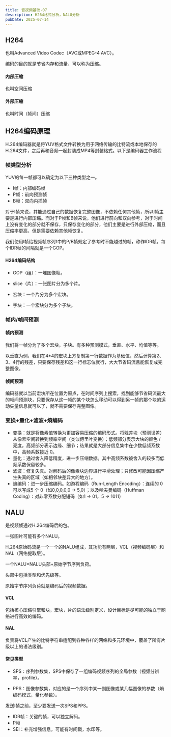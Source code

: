 ```yaml
---
title: 音视频基础-07
description: H264格式分析，NALU分析
pubDate: 2025-07-14
---
```


## H264

也叫Advanced Video Codec（AVC或MPEG-4 AVC）。

编码的目的就是节省内存和流量，可以称为压缩。

#### 内部压缩

也叫空间压缩

#### 外部压缩

也叫时间（帧间）压缩

## H264编码原理

H.264编码器就是将YUV格式文件转换为用于网络传输的比特流或本地保存的H.264文件，之后再和音频一起封装成MP4等封装格式。以下是编码器工作流程

### 帧类型分析

YUV的每一帧都可以确定为以下三种类型之一。

- I帧：内部编码帧
- P帧：前向预测帧
- B帧：双向内插帧

对于I帧来说，其能通过自己的数据恢复完整图像，不依赖任何其他帧，所以I帧主要是进行内部压缩。而对于P帧和B帧来说，他们进行前向和双向参考，对于时间上没有变化的部分就不保存，只保存变化的部分，他们主要是进行外部压缩，而且压缩率更高，但是需要依赖其他帧恢复。

我们使用I帧给视频帧序列1中的P/B帧规定了参考时不能越过的帧，称作IDR帧。每个IDR帧的间隔就是一个GOP。

#### H264编码结构

- GOP（组）：一堆图像帧。

- slice（片）：一张图片分为多个片。

- 宏块：一个片分为多个宏块。

- 字块：一个宏块分为多个子块。


### 帧内/帧间预测

#### 帧内预测

我们将一帧分为了多个宏块，子块。有多种预测模式，垂直、水平、均值等等。

以垂直为例，我们在4*4的宏块上方复制第一行数据作为基础值，然后计算第2、3、4行的残差，只要保存残差和这一行标志位就行，大大节省码流且能恢复成完整图像。

#### 帧间预测

编码器就以当前宏块所在位置为原点，在时间序列上搜索，找到能够节省码流最大的帧间预测块，只要保存从这一帧的某个块怎么移动可以得到另一帧的那个块的运动矢量信息就可以了，就不需要保存完整图像。

### 变换+量化+滤波+熵编码

- 变换：就是将像素值转换为更加容易压缩的编码形式。将残差块（预测误差）从像素空间转换到频率空间（类似傅里叶变换）；低频部分表示大块的颜色 / 亮度，高频部分表示边缘、细节；结果就是大部分信息集中在少数低频系数中，高频系数接近 0。
- 量化：通过舍入降低精度，进一步压缩数据。其中高频系数被舍入的较多而低频系数保留较多。
- 滤波：修复失真。对解码后的像素块边界进行平滑处理；只修改可能因压缩产生失真的区域（如相邻块差异大的地方）。
- 熵编码：进一步压缩编码。如游程编码（Run-Length Encoding）：连续的 0 可以写成5 个 0（如0,0,0,0,0 → 5,0）；以及哈夫曼编码（Huffman Coding）：对非零系数分配短码（如1 → 01，5 → 1011）

## NALU

是视频帧通过H.264编码后的包。

一张图片可能有多个NALU。

H.264原始码流是一个一个的NALU组成，其功能有两层，VCL（视频编码层）和NAL（网络提取层）。

一个NALU=NALU头部+原始字节序列负荷。

头部中包括类型和优先级等。

原始字节序列负荷就是编码后的视频数据。

#### VCL

包括核心压缩引擎和块，宏块，片的语法级别定义，设计目标是尽可能的独立于网络进行高效的编码。

#### NAL

负责将VCL产生的比特字符串适配到各种各样的网络和多元环境中，覆盖了所有片级以上的语法级别。

#### 常见类型

- SPS：序列参数集，SPS中保存了一组编码视频序列的全局参数（视频分辨率，profile）。

- PPS：图像参数集，对应的是一个序列中某一副图像或某几幅图像的参数（熵编码模式，量化参数）。


发送I帧之前，至少要发送一次SPS和PPS。

- IDR帧：关键的帧，可以独立解码。
- P帧
- SEI：补充增强信息。可能有时间戳，水印等。